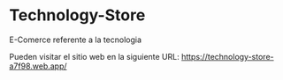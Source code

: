# Technology-Store
E-Comerce referente a la tecnologia

Pueden visitar el sitio web en la siguiente URL: https://technology-store-a7f98.web.app/
